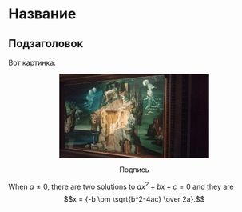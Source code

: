 # Название

## Подзаголовок

Вот картинка:
<p>
    <img style="display: block; margin: auto" src="./1.jpg" width=300>
    <p style="text-align: center">Подпись</p>
</p>

When $a \ne 0$, there are two solutions to $ax^2 + bx + c = 0$ and they are
$$x = {-b \pm \sqrt{b^2-4ac} \over 2a}.$$
